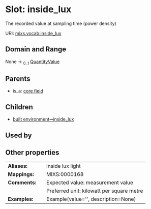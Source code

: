 
# Slot: inside_lux


The recorded value at sampling time (power density)

URI: [mixs.vocab:inside_lux](https://w3id.org/mixs/vocab/inside_lux)


## Domain and Range

None &#8594;  <sub>0..1</sub> [QuantityValue](QuantityValue.md)

## Parents

 *  is_a: [core field](core_field.md)

## Children

 *  [built environment➞inside_lux](built_environment_inside_lux.md)

## Used by


## Other properties

|  |  |  |
| --- | --- | --- |
| **Aliases:** | | inside lux light |
| **Mappings:** | | MIXS:0000168 |
| **Comments:** | | Expected value: measurement value |
|  | | Preferred unit: kilowatt per square metre |
| **Examples:** | | Example(value='', description=None) |

